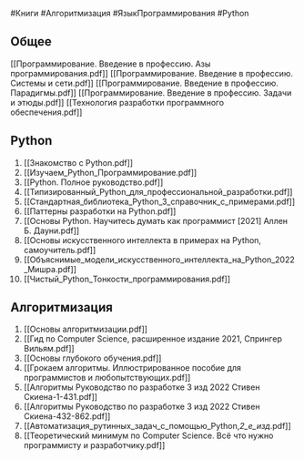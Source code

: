 #Книги #Алгоритмизация #ЯзыкПрограммирования #Python 

## Общее

[[Программирование. Введение в профессию. Азы программирования.pdf]]
[[Программирование. Введение в профессию. Системы и сети.pdf]]
[[Программирование. Введение в профессию. Парадигмы.pdf]]
[[Программирование. Введение в профессию. Задачи и этюды.pdf]]
[[Технология разработки программного обеспечения.pdf]]
## Python

1. [[Знакомство с Python.pdf]]
2. [[Изучаем_Python_Программирование.pdf]]
3. [[Python. Полное руководство.pdf]]
4. [[Типизированный_Python_для_профессиональной_разработки.pdf]]
5. [[Стандартная_библиотека_Python_3_справочник_с_примерами.pdf]]
6. [[Паттерны разработки на Python.pdf]]
7. [[Основы Python. Научитесь думать как программист [2021] Аллен Б. Дауни.pdf]]
8. [[Основы искусственного интеллекта в примерах на Python, самоучитель.pdf]]
9. [[Объяснимые_модели_искусственного_интеллекта_на_Python_2022_Мишра.pdf]]
10. [[Чистый_Python_Тонкости_программирования.pdf]]
## Алгоритмизация

1. [[Основы алгоритмизации.pdf]]
2. [[Гид по Computer Science, расширенное издание 2021, Спрингер Вильям.pdf]]
3. [[Основы глубокого обучения.pdf]]
4. [[Грокаем алгоритмы. Иллюстрированное пособие для программистов и любопытствующих.pdf]]
5. [[Алгоритмы Руководство по разработке 3 изд 2022 Стивен Скиена-1-431.pdf]]
6. [[Алгоритмы Руководство по разработке 3 изд 2022 Стивен Скиена-432-862.pdf]]
7. [[Автоматизация_рутинных_задач_с_помощью_Python,_2_е_изд_.pdf]]
8. [[Теоретический минимум по Computer Science. Всё что нужно программисту и разработчику.pdf]]